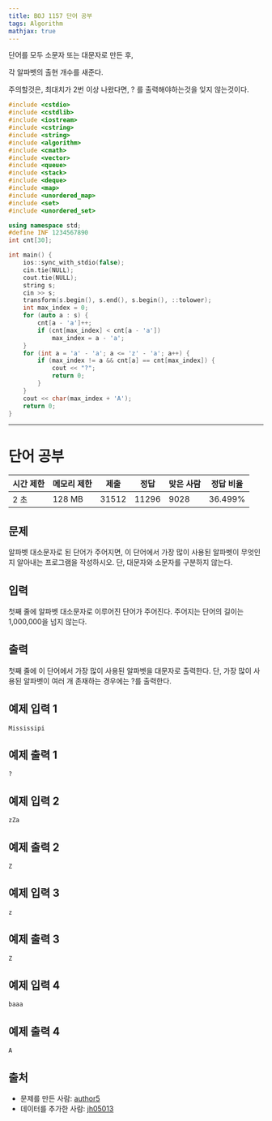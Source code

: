 ```yaml
---
title: BOJ 1157 단어 공부
tags: Algorithm
mathjax: true
---
```





단어를 모두 소문자 또는 대문자로 만든 후,

각 알파벳의 출현 개수를 새준다.

주의할것은, 최대치가 2번 이상 나왔다면, ? 를 출력해야하는것을 잊지 않는것이다.



```c++
#include <cstdio>
#include <cstdlib>
#include <iostream>
#include <cstring>
#include <string>
#include <algorithm>
#include <cmath>
#include <vector>
#include <queue>
#include <stack>
#include <deque>
#include <map>
#include <unordered_map>
#include <set>
#include <unordered_set>

using namespace std;
#define INF 1234567890
int cnt[30];

int main() {
	ios::sync_with_stdio(false);
	cin.tie(NULL);
	cout.tie(NULL);
	string s;
	cin >> s;
	transform(s.begin(), s.end(), s.begin(), ::tolower);
	int max_index = 0;
	for (auto a : s) {
		cnt[a - 'a']++;
		if (cnt[max_index] < cnt[a - 'a'])
			max_index = a - 'a';
	}
	for (int a = 'a' - 'a'; a <= 'z' - 'a'; a++) {
		if (max_index != a && cnt[a] == cnt[max_index]) {
			cout << "?";
			return 0;
		}
	}
	cout << char(max_index + 'A');
	return 0;
}


```



---



# 단어 공부

| 시간 제한 | 메모리 제한 | 제출  | 정답  | 맞은 사람 | 정답 비율 |
| --------- | ----------- | ----- | ----- | --------- | --------- |
| 2 초      | 128 MB      | 31512 | 11296 | 9028      | 36.499%   |

## 문제

알파벳 대소문자로 된 단어가 주어지면, 이 단어에서 가장 많이 사용된 알파벳이 무엇인지 알아내는 프로그램을 작성하시오. 단, 대문자와 소문자를 구분하지 않는다.

## 입력

첫째 줄에 알파벳 대소문자로 이루어진 단어가 주어진다. 주어지는 단어의 길이는 1,000,000을 넘지 않는다.

## 출력

첫째 줄에 이 단어에서 가장 많이 사용된 알파벳을 대문자로 출력한다. 단, 가장 많이 사용된 알파벳이 여러 개 존재하는 경우에는 ?를 출력한다.

## 예제 입력 1

```
Mississipi
```

## 예제 출력 1

```
?
```

## 예제 입력 2

```
zZa
```

## 예제 출력 2

```
Z
```

## 예제 입력 3

```
z
```

## 예제 출력 3

```
Z
```

## 예제 입력 4

```
baaa
```

## 예제 출력 4

```
A
```



## 출처

- 문제를 만든 사람: [author5](https://www.acmicpc.net/user/author5)
- 데이터를 추가한 사람: [jh05013](https://www.acmicpc.net/user/jh05013)

